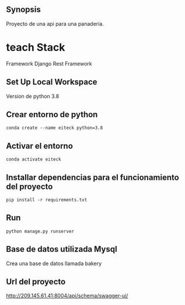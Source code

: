## Synopsis
Proyecto de una api para una panaderia.

# teach Stack
Framework Django Rest Framework

## Set Up Local Workspace

Version de python 3.8

## Crear entorno de python

```shell
conda create --name eiteck python=3.8
```

## Activar el entorno
```shell
conda activate eiteck
```

## Installar dependencias para el funcionamiento del proyecto
```shell
pip install -r requirements.txt
```

## Run
```shell
python manage.py runserver
```

## Base de datos utilizada Mysql
Crea una base de datos llamada bakery

## Url del proyecto
http://209.145.61.41:8004/api/schema/swagger-ui/